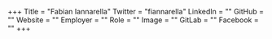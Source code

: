 +++
Title = "Fabian Iannarella"
Twitter = "fiannarella"
LinkedIn = ""
GitHub = ""
Website = ""
Employer = ""
Role = ""
Image = ""
GitLab = ""
Facebook = ""
+++
